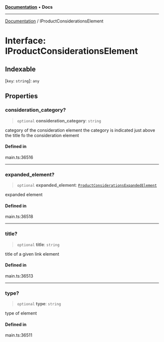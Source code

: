 [**Documentation**](../README.md) • **Docs**

***

[Documentation](../globals.md) / IProductConsiderationsElement

# Interface: IProductConsiderationsElement

## Indexable

 \[`key`: `string`\]: `any`

## Properties

### consideration\_category?

> `optional` **consideration\_category**: `string`

category of the consideration element
the category is indicated just above the title fo the consideration element

#### Defined in

main.ts:36516

***

### expanded\_element?

> `optional` **expanded\_element**: [`ProductConsiderationsExpandedElement`](../classes/ProductConsiderationsExpandedElement.md)

expanded element

#### Defined in

main.ts:36518

***

### title?

> `optional` **title**: `string`

title of a given link element

#### Defined in

main.ts:36513

***

### type?

> `optional` **type**: `string`

type of element

#### Defined in

main.ts:36511
